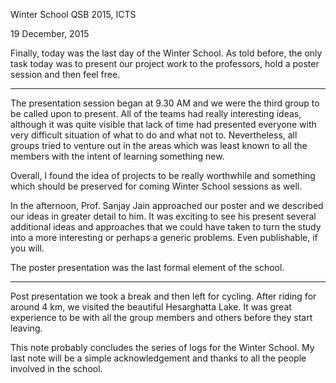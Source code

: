 Winter School QSB 2015, ICTS

19 December, 2015

Finally, today was the last day of the Winter School. As told before, the only
task today was to present our project work to the professors, hold a poster
session and then feel free.

------

The presentation session began at 9.30 AM and we were the third group to be
called upon to present. All of the teams had really interesting ideas, although
it was quite visible that lack of time had presented everyone with very
difficult situation of what to do and what not to. Nevertheless, all groups
tried to venture out in the areas which was least known to all the members with
the intent of learning something new.

Overall, I found the idea of projects to be really worthwhile and something
which should be preserved for coming Winter School sessions as well.

In the afternoon, Prof. Sanjay Jain approached our poster and we described our
ideas in greater detail to him. It was exciting to see his present several
additional ideas and approaches that we could have taken to turn the study into
a more interesting or perhaps a generic problems. Even publishable, if you will.

The poster presentation was the last formal element of the school.

------

Post presentation we took a break and then left for cycling. After riding for
around 4 km, we visited the beautiful Hesarghatta Lake. It was great experience
to be with all the group members and others before they start leaving.

This note probably concludes the series of logs for the Winter School. My last
note will be a simple acknowledgement and thanks to all the people involved in
the school.


